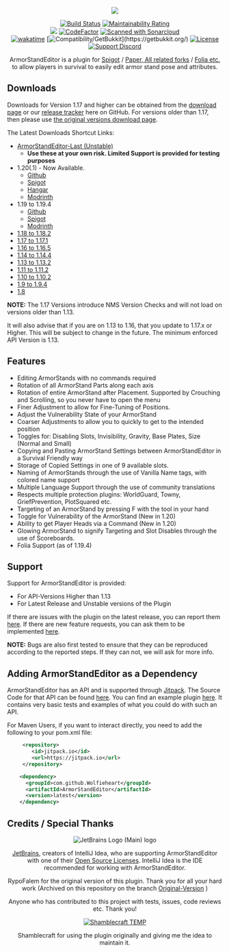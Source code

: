 <div align="center">

<img src="https://github.com/Wolfieheart/ArmorStandEditor/blob/master/ArmorStandEditorHeader.png" />

[![Build Status](https://github.com/Wolfst0rm/ArmorStandEditor/actions/workflows/maven-publish.yml/badge.svg?style=flat)](https://github.com/Wolfst0rm/ArmorStandEditor/actions/workflows/maven-publish.yml)
[![Maintainability Rating](https://sonarcloud.io/api/project_badges/measure?project=wolfieheart_ArmorStandEditor&metric=sqale_rating&style=flat)](https://sonarcloud.io/summary/new_code?id=wolfieheart_ArmorStandEditor)  
[![](https://jitpack.io/v/Wolfieheart/ArmorStandEditor.svg)](https://jitpack.io/#Wolfieheart/ArmorStandEditor)
[![CodeFactor](https://www.codefactor.io/repository/github/wolfieheart/armorstandeditor/badge?style=flat)](https://www.codefactor.io/repository/github/wolfieheart/armorstandeditor)
[![Scanned with Sonarcloud](https://img.shields.io/badge/Scanned%20With-Sonarcloud-orange?style=flat&logo=sonarcloud)](https://sonarcloud.io/summary/new_code?id=Wolfst0rm_ArmorStandEditor)  
[![wakatime](https://wakatime.com/badge/github/Wolfst0rm/ArmorStandEditor.svg?style=flat)](https://wakatime.com/badge/github/Wolfst0rm/ArmorStandEditor)
[![Compatibility/GetBukkit](https://img.shields.io/badge/Compatability-Paper%2C%20Spigot%2C%20Bukkit%20etc.%20(GetBukkit.org)-yellowgreen?style=flat)](https://getbukkit.org/)
[![License](https://img.shields.io/badge/Licence-GNU%20Public%20V3%20-red?style=flat)](https://github.com/Wolfst0rm/ArmorStandEditor/LICENSE.md)
[![Support Discord](https://dcbadge.vercel.app/api/server/3BbJKWpTCj?style=flat)](https://discord.gg/3BbJKWpTCj)

ArmorStandEditor is a plugin for [Spigot](https://www.spigotmc.org/) / [Paper, All related forks](https://papermc.io/downloads/paper) / [Folia etc.](https://github.com/PaperMC/Folia)  to allow players in survival to easily edit armor stand pose and attributes.

</div>

## Downloads
Downloads for Version 1.17 and higher can be obtained from the [download page](https://www.spigotmc.org/resources/armorstandeditor-reborn.94503/) or our [release tracker](https://github.com/Wolfst0rm/ArmorStandEditor/releases) here on GitHub.
For versions older than 1.17, then please use [the original versions download page](https://www.spigotmc.org/resources/armor-stand-editor-dead.7688/).

The Latest Downloads Shortcut Links:
* [ArmorStandEditor-Last (Unstable)](https://github.com/Wolfst0rm/ArmorStandEditor/actions)
  - **Use these at your own risk. Limited Support is provided for testing purposes**
* 1.20(.1) - Now Available.
  * [Github](https://github.com/Wolfieheart/ArmorStandEditor/releases/tag/1.20.1-43.1)
  * [Spigot](https://www.spigotmc.org/resources/armorstandeditor-reborn.94503/update?update=507126)
  * [Hangar](https://hangar.papermc.io/Wolfieheart/ArmorStandEditor-Reborn/versions/1.20.1-43)
  * [Modrinth](https://modrinth.com/plugin/armorstandeditor-reborn/version/NuCQHkBx)
* 1.19 to 1.19.4
  * [Github](https://github.com/Wolfieheart/ArmorStandEditor/releases/tag/1.19.2-38)
  * [Spigot](https://www.spigotmc.org/resources/armorstandeditor-reborn.94503/download?version=472773)
  * [Modrinth](https://modrinth.com/plugin/armorstandeditor-reborn/version/1.19.2-38)
* [1.18 to 1.18.2](https://github.com/Wolfieheart/ArmorStandEditor/releases/tag/1.18.2-34.2)
* [1.17 to 1.17.1](https://github.com/Wolfieheart/ArmorStandEditor/releases/tag/1.17.1-30)
* [1.16 to 1.16.5](https://www.spigotmc.org/resources/armor-stand-editor-dead.7688/download?version=342891)
* [1.14 to 1.14.4](https://www.spigotmc.org/resources/armor-stand-editor-dead.7688/download?version=299267)
* [1.13 to 1.13.2](https://www.spigotmc.org/resources/armor-stand-editor-dead.7688/download?version=235185)
* [1.11 to 1.11.2](https://www.spigotmc.org/resources/armor-stand-editor-dead.7688/download?version=152723)
* [1.10 to 1.10.2](https://www.spigotmc.org/resources/armor-stand-editor-dead.7688/download?version=124213)
* [1.9 to 1.9.4](https://www.spigotmc.org/resources/armor-stand-editor-dead.7688/download?version=92457)
* [1.8](https://www.spigotmc.org/resources/armor-stand-editor-dead.7688/download?version=29676)

**NOTE:** The 1.17 Versions introduce NMS Version Checks and will not load on versions older than 1.13.

It will also advise that if you are on 1.13 to 1.16, that you update to 1.17.x or Higher. This will be
subject to change in the future. The minimum enforced API Version is 1.13.

## Features
* Editing ArmorStands with no commands required
* Rotation of all ArmorStand Parts along each axis
* Rotation of entire ArmorStand after Placement. Supported by Crouching and Scrolling, so you never have to open the menu
* Finer Adjustment to allow for Fine-Tuning of Positions.
* Adjust the Vulnerability State of your ArmorStand
* Coarser Adjustments to allow you to quickly to get to the intended position
* Toggles for: Disabling Slots, Invisibility, Gravity, Base Plates, Size (Normal and Small)
* Copying and Pasting ArmorStand Settings between ArmorStandEditor in a Survival Friendly way
* Storage of Copied Settings in one of 9 available slots.
* Naming of ArmorStands through the use of Vanilla Name tags, with colored name support
* Multiple Language Support through the use of community translations
* Respects multiple protection plugins: WorldGuard, Towny, GriefPrevention, PlotSquared etc.
* Targeting of an ArmorStand by pressing F with the tool in your hand
* Toggle for Vulnerability of the ArmorStand (New in 1.20)
* Ability to get Player Heads via a Command (New in 1.20)
* Glowing ArmorStand to signify Targeting and Slot Disables through the use of Scoreboards.
* Folia Support (as of 1.19.4)

## Support
Support for ArmorStandEditor is provided:
* For API-Versions Higher than 1.13
* For Latest Release and Unstable versions of the Plugin

If there are issues with the plugin on the latest release, you can report them [here](https://github.com/Wolfst0rm/ArmorStandEditor/issues/new?assignees=&labels=P1%3A+To+Be+Tested&template=behaviour-bug.yml).
If there are new feature requests, you can ask them to be implemented [here](https://github.com/Wolfst0rm/ArmorStandEditor/issues/new?assignees=&labels=&template=feature-request.yml).

**NOTE:** Bugs are also first tested to ensure that they can be reproduced according to the reported steps. If they can not, we will ask for more info.

## Adding ArmorStandEditor as a Dependency
ArmorStandEditor has an API and is supported through [Jitpack](https://jitpack.io/#Wolfieheart/ArmorStandEditor). The Source Code for that API can be found [here](https://github.com/Wolfieheart/ArmorStandEditor/src/main/java/io/github/rypofalem/armorstandeditor/api). 
You can find an example plugin [here](https://github.com/Wolfieheart/ArmorStandEditor/API-Example-Plugin/src/main/java/io/github/rypofalem/apiexample). It contains very basic tests and examples of what you could do with such an API.

For Maven Users, if you want to interact directly, you need to add the following to your pom.xml file:
```XML
     <repository>
        <id>jitpack.io</id>
        <url>https://jitpack.io</url>
     </repository>
```
```XML
    <dependency>
      <groupId>com.github.Wolfieheart</groupId>
      <artifactId>ArmorStandEditor</artifactId>
      <version>latest</version>
    </dependency>
```


## Credits / Special Thanks
<center>

![JetBrains Logo (Main) logo](https://resources.jetbrains.com/storage/products/company/brand/logos/jb_beam.svg)

[JetBrains](https://www.jetbrains.com/), creators of IntelliJ Idea, who are supporting ArmorStandEditor with one of their [Open Source Licenses](https://www.jetbrains.com/opensource/). IntelliJ Idea is the IDE recommended for working with ArmorStandEditor.

RypoFalem for the original version of this plugin. Thank you for all your hard work (Archived on this repository on the branch [Original-Version](https://github.com/Wolfst0rm/ArmorStandEditor/tree/Original-Version) )

Anyone who has contributed to this project with tests, issues, code reviews etc. Thank you!

[![Shamblecraft TEMP](https://pbs.twimg.com/profile_images/1677976650322001928/Aah3YnlH.jpg)](https://namemc.com/server/mc.shamblecraft.net)

Shamblecraft for using the plugin originally and giving me the idea to maintain it.
</center>
